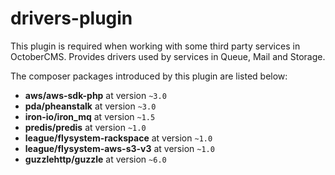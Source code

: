 # drivers-plugin

This plugin is required when working with some third party services in OctoberCMS. Provides drivers used by services in Queue, Mail and Storage.

The composer packages introduced by this plugin are listed below:

- **aws/aws-sdk-php** at version `~3.0`
- **pda/pheanstalk** at version `~3.0`
- **iron-io/iron_mq** at version `~1.5`
- **predis/predis** at version `~1.0`
- **league/flysystem-rackspace** at version `~1.0`
- **league/flysystem-aws-s3-v3** at version `~1.0`
- **guzzlehttp/guzzle** at version `~6.0`

